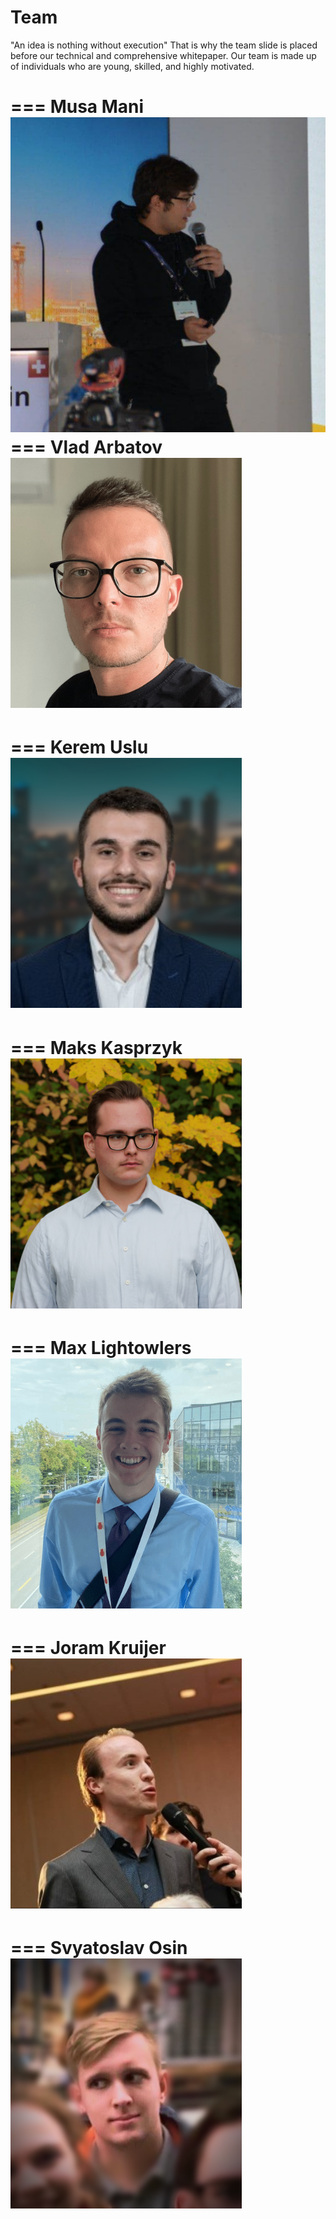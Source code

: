 # Team

"An idea is nothing without execution" That is why the team slide is placed before our technical and comprehensive whitepaper.
Our team is made up of individuals who are young, skilled, and highly motivated. 


=== Musa Mani
![CEO](/static/MusaM.png)
=== Vlad Arbatov
![CTO](/static/VladA.png)
===
=== Kerem Uslu
![CMO](/static/KeremU.png)
===
=== Maks Kasprzyk
![Head of Finance](/static/MaksK.png)
===
=== Max Lightowlers
![CHRD](/static/MaxL.png)
===
=== Joram Kruijer
![Advisor](/static/JoramK.png)
===
=== Svyatoslav Osin
![Blockchain Developer](/static/OsinS.png)
===
